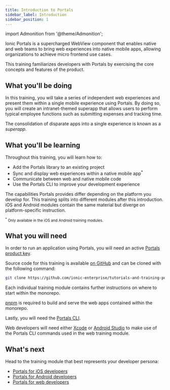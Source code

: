 ```yaml
---
title: Introduction to Portals
sidebar_label: Introduction
sidebar_position: 1
---
```


import Admonition from '@theme/Admonition';

Ionic Portals is a supercharged WebView component that enables native and web teams to bring web experiences into native mobile apps, allowing organizations to achieve micro frontend use cases. 

This training familiarizes developers with Portals by exercising the core concepts and features of the product. 


## What you'll be doing

In this training, you will take a series of independent web experiences and present them within a single mobile experience using Portals. By doing so, you will create an intranet-themed superapp that allows users to perform typical employee functions such as submitting expenses and tracking time.

<Admonition type="info">

The consolidation of disparate apps into a single experience is known as a _superapp_. 

</Admonition>

## What you'll be learning

Throughout this training, you will learn how to:

- Add the Portals library to an existing project
- Sync and display web experiences within a native mobile app<sup>*</sup>
- Communicate between web and native mobile code
- Use the Portals CLI to improve your development experience

The capabilities Portals provides differ depending on the platform you develop for. This training splits into different modules after this introduction. iOS and Android modules contain the same material but diverge on platform-specific instruction.

<small><sup>*</sup> Only available in the iOS and Android training modules.</small>

## What you will need

In order to run an application using Portals, you will need an active <a href="https://ionic.io/docs/portals/getting-started#using-your-product-key" target="_blank">Portals product key</a>.

Source code for this training is available <a href="https://github.com/ionic-enterprise/tutorials-and-training-portals" target="_blank">on GitHub</a> and can be cloned with the following command:

```bash terminal
git clone https://github.com/ionic-enterprise/tutorials-and-training-portals.git
```

Each individual training module contains further instructions on where to start within the monorepo.

<a href="https://pnpm.io" target="_blank">pnpm</a> is required to build and serve the web apps contained within the monorepo.

Lastly, you will need the <a href="https://ionic.io/docs/portals/cli/overview" target="_blank">Portals CLI</a>. 


<Admonition type="note">
Web developers will need either <a href="https://developer.apple.com/xcode/" target="_blank">Xcode</a> or <a href="https://developer.android.com/studio" target="_blank">Android Studio</a> to make use of the Portals CLI commands used in the web training module.
</Admonition>

## What's next

Head to the training module that best represents your developer persona:

- [Portals for iOS developers](./ios/getting-started)
- [Portals for Android developers](./android/overview)
- [Portals for web developers](./web/getting-started)